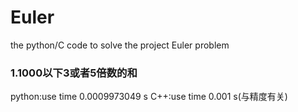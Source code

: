 # Euler
the python/C code to solve the project Euler problem

### 1.1000以下3或者5倍数的和
python:use time 0.0009973049 s
C++:use time 0.001 s(与精度有关)